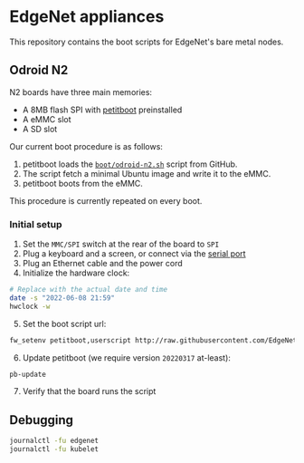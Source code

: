 # EdgeNet appliances

This repository contains the boot scripts for EdgeNet's bare metal nodes.

## Odroid N2

N2 boards have three main memories:
- A 8MB flash SPI with [petitboot][petitboot] preinstalled
- A eMMC slot
- A SD slot

Our current boot procedure is as follows:
1. petitboot loads the [`boot/odroid-n2.sh`](/boot/odroid-n2.sh) script from GitHub.
2. The script fetch a minimal Ubuntu image and write it to the eMMC.
3. petitboot boots from the eMMC.

This procedure is currently repeated on every boot.

### Initial setup

1. Set the `MMC/SPI` switch at the rear of the board to `SPI`
2. Plug a keyboard and a screen, or connect via the [serial port](https://wiki.odroid.com/accessory/development/usb_uart_kit)
3. Plug an Ethernet cable and the power cord
4. Initialize the hardware clock:
```bash
# Replace with the actual date and time
date -s "2022-06-08 21:59"
hwclock -w
```

5. Set the boot script url:
```bash
fw_setenv petitboot,userscript http://raw.githubusercontent.com/EdgeNet-project/hardware/main/boot/odroid-n2.sh
```

6. Update petitboot (we require version `20220317` at-least):
```bash
pb-update
```

7. Verify that the board runs the script

## Debugging

```bash
journalctl -fu edgenet
journalctl -fu kubelet
```

[node]: https://github.com/EdgeNet-project/node
[petitboot]: https://forum.odroid.com/viewtopic.php?t=33873
